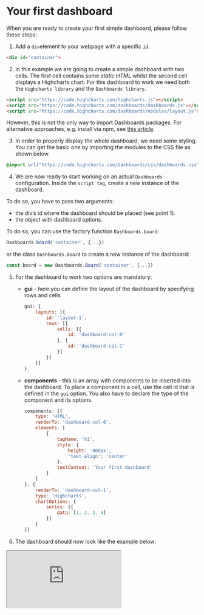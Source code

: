 Your first dashboard
===

When you are ready to create your first simple dashboard, please follow these steps:

1. Add a `div`element to your webpage with a specific `id`.

```html
<div id="container">
```

2. In this example we are going to create a simple dashboard with two cells. The first cell contains some *static HTML* whilst the second cell displays a Highcharts chart. For this dashboard to work we need both the `Highcharts library` and the `Dashboards library`.

```html
<script src="https://code.highcharts.com/highcharts.js"></script>
<script src="https://code.highcharts.com/dashboards/dashboards.js"></script>
<script src="https://code.highcharts.com/dashboards/modules/layout.js"></script>
```

However, this is not the only way to import Dashboards packages. For alternative approaches, e.g. install via npm, see [this article](https://www.highcharts.com/docs/dashboards/installation).

3. In order to properly display the whole dashboard, we need some styling. You can get the basic one by importing the modules to the CSS file as shown below.

```css
@import url("https://code.highcharts.com/dashboards/css/dashboards.css");
```

4. We are now ready to start working on an actual `Dashboards` configuration. Inside the `script tag`, create a new instance of the dashboard.

To do so, you have to pass two arguments:
* the div’s id where the dashboard should be placed (see point 1).
* the object with dashboard options.

To do so, you can use the factory function `Dashboards.board`:

```js
Dashboards.board('container', {...})
```

or the class `Dashboards.Board` to create a new instance of the dashboard:

```js
const board = new Dashboards.Board('container', {...})
```

5.  For the dashboard to work two options are mandatory:
    * __gui__ - here you can define the layout of the dashboard by specifying rows and cells

        ```js
        gui: {
            layouts: [{
                id: 'layout-1',
                rows: [{
                    cells: [{
                        id: 'dashboard-col-0'
                    }, {
                        id: 'dashboard-col-1'
                    }]
                }]
            }]
        },
        ```

    * __components__ - this is an array with components to be inserted into the dashboard. To place a component in a cell, use the cell id that is defined in the `gui` option.
    You also have to declare the type of the component and its options.

        ```js
        components: [{
            type: 'HTML',
            renderTo: 'dashboard-col-0',
            elements: [
                {
                    tagName: 'h1',
                    style: {
                        height: '400px',
                        'text-align': 'center'
                    },
                    textContent: 'Your first dashboard'
                }
            ]
        }, {
            renderTo: 'dashboard-col-1',
            type: 'Highcharts',
            chartOptions: {
                series: [{
                    data: [1, 2, 3, 4]
                }]
            }
        }]
        ```

6. The dashboard should now look like the example below:

<iframe src="https://www.highcharts.com/samples/embed/dashboards/basic/your-first-dashboard" allow="fullscreen"></iframe>
